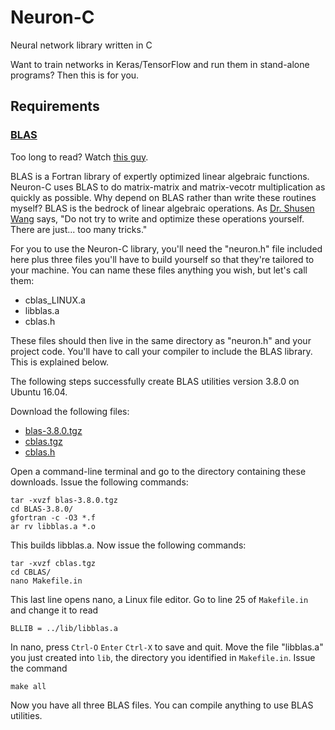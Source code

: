 # Neuron-C
Neural network library written in C

Want to train networks in Keras/TensorFlow and run them in stand-alone programs? Then this is for you.

## Requirements
### [BLAS](http://www.netlib.org/blas/)

Too long to read? Watch [this guy](https://www.youtube.com/watch?v=fiNG_Btbx0g).

BLAS is a Fortran library of expertly optimized linear algebraic functions. Neuron-C uses BLAS to do matrix-matrix and matrix-vecotr multiplication as quickly as possible. Why depend on BLAS rather than write these routines myself? BLAS is the bedrock of linear algebraic operations. As [Dr. Shusen Wang](http://wangshusen.github.io/) says, "Do not try to write and optimize these operations yourself. There are just... too many tricks."

For you to use the Neuron-C library, you'll need the "neuron.h" file included here plus three files you'll have to build yourself so that they're tailored to your machine. You can name these files anything you wish, but let's call them:
* cblas_LINUX.a
* libblas.a
* cblas.h

These files should then live in the same directory as "neuron.h" and your project code. You'll have to call your compiler to include the BLAS library. This is explained below.

The following steps successfully create BLAS utilities version 3.8.0 on Ubuntu 16.04.

Download the following files:
* [blas-3.8.0.tgz](http://www.netlib.org/blas/blas-3.8.0.tgz)
* [cblas.tgz](http://www.netlib.org/blas/blast-forum/cblas.tgz)
* [cblas.h](http://www.netlib.org/blas/cblas.h)

Open a command-line terminal and go to the directory containing these downloads. Issue the following commands:
```
tar -xvzf blas-3.8.0.tgz
cd BLAS-3.8.0/
gfortran -c -O3 *.f
ar rv libblas.a *.o
```
This builds libblas.a. Now issue the following commands:
```
tar -xvzf cblas.tgz
cd CBLAS/
nano Makefile.in
```
This last line opens nano, a Linux file editor. Go to line 25 of `Makefile.in` and change it to read
```
BLLIB = ../lib/libblas.a
```
In nano, press `Ctrl-O` `Enter` `Ctrl-X` to save and quit.
Move the file "libblas.a" you just created into `lib`, the directory you identified in `Makefile.in`.
Issue the command
```
make all
```
Now you have all three BLAS files. You can compile anything to use BLAS utilities.
